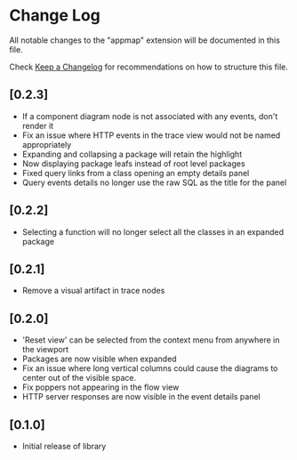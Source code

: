 # Change Log

All notable changes to the "appmap" extension will be documented in this file.

Check [Keep a Changelog](http://keepachangelog.com/) for recommendations on how
to structure this file.

## [0.2.3]

- If a component diagram node is not associated with any events, don't render it
- Fix an issue where HTTP events in the trace view would not be named
  appropriately
- Expanding and collapsing a package will retain the highlight
- Now displaying package leafs instead of root level packages
- Fixed query links from a class opening an empty details panel
- Query events details no longer use the raw SQL as the title for the panel

## [0.2.2]

- Selecting a function will no longer select all the classes in an expanded
  package

## [0.2.1]

- Remove a visual artifact in trace nodes

## [0.2.0]

- 'Reset view' can be selected from the context menu from anywhere in the
  viewport
- Packages are now visible when expanded
- Fix an issue where long vertical columns could cause the diagrams to center
  out of the visible space.
- Fix poppers not appearing in the flow view
- HTTP server responses are now visible in the event details panel

## [0.1.0]

- Initial release of library
